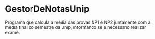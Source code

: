 # GestorDeNotasUnip
Programa que calcula a média das provas NP1 e NP2 juntamente com a média final do semestre da Unip, informando se é necessário realizar exame.
